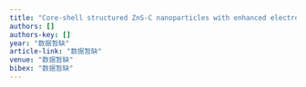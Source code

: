 ```yaml
---
title: "Core-shell structured ZnS-C nanoparticles with enhanced electrochemical properties for high-performance lithium-ion battery anodes"
authors: []
authors-key: []
year: "数据暂缺"
article-link: "数据暂缺"
venue: "数据暂缺"
bibex: "数据暂缺"
---
```

